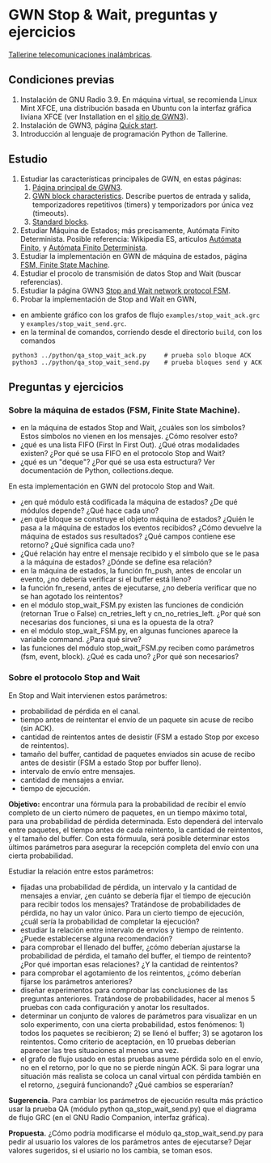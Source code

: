 # GWN Stop & Wait, preguntas y ejercicios

[Tallerine telecomunicaciones inalámbricas](https://eva.fing.edu.uy/course/view.php?id=1248).

##  Condiciones previas

1. Instalación de GNU Radio 3.9. En máquina virtual, se recomienda Linux Mint XFCE, una distribución basada en Ubuntu con la interfaz gráfica liviana XFCE (ver Installation en el [sitio de GWN3](https://github.com/vagonbar/gr-gwn3)).
2. Instalación de GWN3, página [Quick start](https://github.com/vagonbar/gr-gwn3/blob/master/libgwn/docs/QuickStart.md).
3. Introducción al lenguaje de programación Python de Tallerine.


## Estudio

1. Estudiar las características principales de GWN, en estas páginas:
	1. [Página principal de GWN3](https://github.com/vagonbar/gr-gwn3).
	2. [GWN block characteristics](https://github.com/vagonbar/gr-gwn3/blob/master/libgwn/docs/GWN3Block.md). Describe puertos de entrada y salida, temporizadores repetitivos (timers) y temporizadors por única vez (timeouts).
	3. [Standard blocks](https://github.com/vagonbar/gr-gwn3/blob/master/libgwn/docs/StandardBlocks.md).
3. Estudiar Máquina de Estados; más precisamente, Autómata Finito Determinista. Posible referencia: Wikipedia ES, artículos [Autómata Finito](https://es.wikipedia.org/wiki/Aut%C3%B3mata_finito), y  [Autómata Finito Determinista](https://es.wikipedia.org/wiki/Aut%C3%B3mata_finito_determinista). 
4. Estudiar la implementación en GWN de máquina de estados, página [FSM, Finite State Machine](https://github.com/vagonbar/gr-gwn3/blob/master/libgwn/docs/FSM.md).
5. Estudiar el procolo de transmisión de datos Stop and Wait (buscar referencias).
6. Estudiar la página GWN3 [Stop and Wait network protocol FSM](https://github.com/vagonbar/gr-gwn3/blob/master/libgwn/docs/StopAndWaitFSM.md).
7. Probar la implementación de Stop and Wait en GWN, 
  - en ambiente gráfico con los grafos de flujo `examples/stop_wait_ack.grc` y `examples/stop_wait_send.grc`. 
  - en la terminal de comandos, corriendo desde el directorio `build`, con los comandos
```
 python3 ../python/qa_stop_wait_ack.py     # prueba solo bloque ACK
 python3 ../python/qa_stop_wait_send.py    # prueba bloques send y ACK 
```


## Preguntas y ejercicios

### Sobre la máquina de estados (FSM, Finite State Machine).

  - en la máquina de estados Stop and Wait, ¿cuáles son los símbolos? Estos símbolos no vienen en los mensajes. ¿Cómo resolver esto? 
  - ¿qué es una lista FIFO (First In First Out). ¿Qué otras modalidades existen? ¿Por qué se usa FIFO en el protocolo Stop and Wait?
  - ¿qué es un "deque"? ¿Por qué se usa esta estructura? Ver documentación de Python, collections.deque.

En esta implementación en GWN del protocolo Stop and Wait.
  - ¿en qué módulo está codificada la máquina de estados? ¿De qué módulos depende? ¿Qué hace cada uno?
  - ¿en qué bloque se construye el objeto máquina de estados? ¿Quién le pasa a la máquina de estados los eventos recibidos? ¿Cómo devuelve la máquina de estados sus resultados? ¿Qué campos contiene ese retorno? ¿Qué significa cada uno?
  - ¿Qué relación hay entre el mensaje recibido y el símbolo que se le pasa a la máquina de estados? ¿Dónde se define esa relación?
  - en la máquina de estados, la función fn_push, antes de encolar un evento, ¿no debería verificar si el buffer está lleno?
  - la función fn_resend, antes de ejecutarse, ¿no debería verificar que no se han agotado los reintentos?
  - en el módulo stop_wait_FSM.py existen las funciones de condición (retornan True o False) cn_retries_left y cn_no_retries_left. ¿Por qué son necesarias dos funciones, si una es la opuesta de la otra?
  - en el módulo stop_wait_FSM.py, en algunas funciones aparece la variable command. ¿Para qué sirve?
  - las funciones del módulo stop_wait_FSM.py reciben como parámetros (fsm, event, block). ¿Qué es cada uno? ¿Por qué son necesarios?


### Sobre el protocolo Stop and Wait


En Stop and Wait intervienen estos parámetros:
  - probabilidad de pérdida en el canal.
  - tiempo antes de reintentar el envío de un paquete sin acuse de recibo (sin ACK).
  - cantidad de reintentos antes de desistir (FSM a estado Stop por exceso de reintentos).
  - tamaño del buffer, cantidad de paquetes enviados sin acuse de recibo antes de desistir (FSM a estado Stop por buffer lleno).
  - intervalo de envío entre mensajes.
  - cantidad de mensajes a enviar.
  - tiempo de ejecución.

**Objetivo:** encontrar una fórmula para la probabilidad de recibir el envío completo de un cierto número de paquetes, en un tiempo máximo total, para una probabilidad de pérdida determinada. Esto dependerá del intervalo entre paquetes, el tiempo antes de cada reintento, la cantidad de reintentos, y el tamaño del buffer. Con esta fórmuula, será posible determinar estos últimos parámetros para asegurar la recepción completa del envío con una cierta probabilidad. 

Estudiar la relación entre estos parámetros:
  - fijadas una probabilidad de pérdida, un intervalo y la cantidad de mensajes a enviar, ¿en cuánto se debería fijar el tiempo de ejecución para recibir todos los mensajes? Tratándose de probabilidades de pérdida, no hay un valor único. Para un cierto tiempo de ejecución, ¿cuál sería la probabilidad de completar la ejecución?
  - estudiar la relación entre intervalo de envíos y tiempo de reintento. ¿Puede establecerse alguna recomendación?
  - para comprobar el llenado del buffer, ¿cómo deberían ajustarse la probabilidad de pérdida, el tamaño del buffer, el tiempo de reintento? ¿Por qué importan esas relaciones? ¿Y la cantidad de reintentos?
  - para comprobar el agotamiento de los reintentos, ¿cómo deberían fijarse los parámetros anteriores?
  - diseñar experimentos para comprobar las conclusiones de las preguntas anteriores. Tratándose de probabilidades, hacer al menos 5 pruebas con cada configuración y anotar los resultados.
  - determinar un conjunto de valores de parámetros para visualizar en un solo experimento, con una cierta probabilidad, estos fenómenos: 1) todos los paquetes se recibieron; 2) se llenó el buffer; 3) se agotaron los reintentos. Como criterio de aceptación, en 10 pruebas deberían aparecer las tres situaciones al menos una vez.
  - el grafo de flujo usado en estas pruebas asume pérdida solo en el envío, no en el retorno, por lo que no se pierde ningún ACK. Si para lograr una situación más realista se coloca un canal virtual con pérdida también en el retorno, ¿seguirá funcionando? ¿Qué cambios se esperarían?
 
 **Sugerencia.** Para cambiar los parámetros de ejecución resulta más práctico usar la prueba QA (módulo python qa_stop_wait_send.py) que el diagrama de flujo GRC (en el GNU Radio Companion, interfaz gráfica).
 
 **Propuesta.**
 ¿Cómo podría modificarse el módulo qa_stop_wait_send.py para pedir al usuario los valores de los parámetros antes de ejecutarse? Dejar valores sugeridos, si el usiario no los cambia, se toman esos.
 
 

